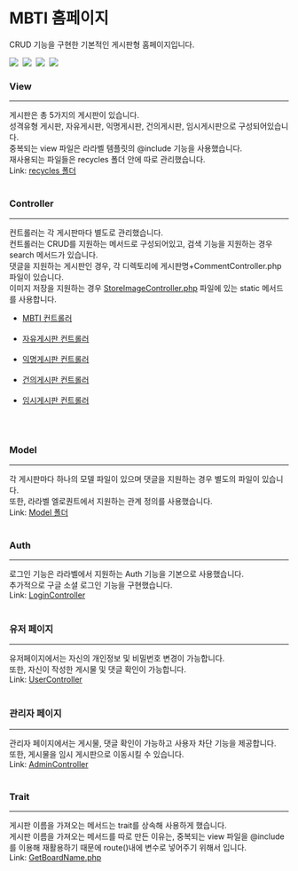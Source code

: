 <h1>MBTI 홈페이지</h1>
CRUD 기능을 구현한 기본적인 게시판형 홈페이지입니다.

<img src="https://img.shields.io/packagist/php-v/laravel/laravel"/>&nbsp;
<img src="https://img.shields.io/badge/laravel-red?style=flat-square&logo=laravel&logoColor=white"/>&nbsp;
<img src="https://img.shields.io/badge/javascript-green?style=flat-square&logo=javascript&logoColor=white"/>&nbsp;
<img src="https://img.shields.io/badge/jquery-blue?style=flat-square&logo=jquery&logoColor=white"/>&nbsp;
<br>
<h3>View</h3>
<hr/>
<div>
    게시판은 총 5가지의 게시판이 있습니다.<br>
    성격유형 게시판, 자유게시판, 익명게시판, 건의게시판, 임시게시판으로 구성되어있습니다.<br>
    <div>
    중복되는 view 파일은 라라벨 템플릿의 @include 기능을 사용했습니다.<br>
    재사용되는 파일들은 recycles 폴더 안에 따로 관리했습니다.<br>
    Link: <a href="https://github.com/sungjun-ever/Mbti/tree/master/resources/views/recycles">recycles 폴더</a>
</div>
</div>
<br>
<h3>Controller</h3>
<hr/>
<div>
컨트롤러는 각 게시판마다 별도로 관리했습니다.<br>
컨트롤러는 CRUD를 지원하는 메서드로 구성되어있고, 검색 기능을 지원하는 경우 search 메서드가 있습니다.<br>
댓글을 지원하는 게시판인 경우, 각 디렉토리에 게시판명+CommentController.php 파일이 있습니다.<br>
이미지 저장을 지원하는 경우 <a href="https://github.com/sungjun-ever/Mbti/blob/master/app/Http/Controllers/StoreImageController.php">StoreImageController.php</a> 파일에 있는 static 메서드를 사용합니다.
<p>
<ul>
<li><a href="https://github.com/sungjun-ever/Mbti/blob/master/app/Http/Controllers/Mbti">MBTI 컨트롤러</a></li><br>
<li><a href="https://github.com/sungjun-ever/Mbti/tree/master/app/Http/Controllers/Free">자유게시판 컨트롤러</a></li><br>
<li><a href="https://github.com/sungjun-ever/Mbti/tree/master/app/Http/Controllers/Anonymous">익명게시판 컨트롤러</a></li><br>
<li><a href="https://github.com/sungjun-ever/Mbti/tree/master/app/Http/Controllers/Suggest">건의게시판 컨트롤러</a></li><br>
<li><a href="https://github.com/sungjun-ever/Mbti/blob/master/app/Http/Controllers/TempController.php">임시게시판 컨트롤러</a></li><br>
</ul>
</p>
</div>
<br>
<h3>Model</h3>
<hr/>
<div>
각 게시판마다 하나의 모델 파일이 있으며 댓글을 지원하는 경우 별도의 파일이 있습니다.<br>
또한, 라라벨 엘로퀀트에서 지원하는 관계 정의를 사용했습니다.<br>
Link: <a href="https://github.com/sungjun-ever/Mbti/tree/master/app/Models">Model 폴더</a>
</div>
<br>
<h3>Auth</h3>
<hr/>
<div>
로그인 기능은 라라벨에서 지원하는 Auth 기능을 기본으로 사용했습니다.<br>
추가적으로 구글 소셜 로그인 기능을 구현했습니다.<br>
Link: 
<a href="https://github.com/sungjun-ever/Mbti/blob/master/app/Http/Controllers/Auth/LoginController.php">LoginController</a>
</div>
<br>
<h3>유저 페이지</h3>
<hr/>
<div>
유저페이지에서는 자신의 개인정보 및 비밀번호 변경이 가능합니다.<br>
또한, 자신이 작성한 게시물 및 댓글 확인이 가능합니다.<br>
Link: 
<a href="https://github.com/sungjun-ever/Mbti/blob/master/app/Http/Controllers/UserController.php">UserController</a>
</div>
<br>
<h3>관리자 페이지</h3>
<hr/>
<div>
관리자 페이지에서는 게시물, 댓글 확인이 가능하고 사용자 차단 기능을 제공합니다.<br>
또한, 게시물을 임시 게시판으로 이동시킬 수 있습니다.<br>
Link: <a href="https://github.com/sungjun-ever/Mbti/tree/master/app/Http/Controllers/Admin">AdminController</a>
</div>
<br>
<h3>Trait</h3>
<hr/>
<div>
게시판 이름을 가져오는 메서드는 trait를 상속해 사용하게 했습니다.<br>
게시판 이름을 가져오는 메서드를 따로 만든 이유는, 중복되는 view 파일을 @include를 이용해 재활용하기 때문에 
route()내에 변수로 넣어주기 위해서 입니다.<br>
Link: <a href="https://github.com/sungjun-ever/Mbti/blob/master/app/Http/Func/GetBoardName.php">GetBoardName.php</a>
</div>
